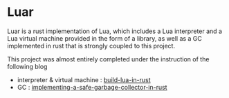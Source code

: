 # Luar

Luar is a rust implementation of Lua, which includes a Lua interpreter and a Lua virtual machine provided in the form of a library, as well as a GC implemented in rust that is strongly coupled to this project.

This project was almost entirely completed under the instruction of the following blog
- interpreter & virtual machine : [build-lua-in-rust](https://wubingzheng.github.io/build-lua-in-rust/zh/PREFACE.html)
- GC : [implementing-a-safe-garbage-collector-in-rust](https://coredumped.dev/2022/04/11/implementing-a-safe-garbage-collector-in-rust)